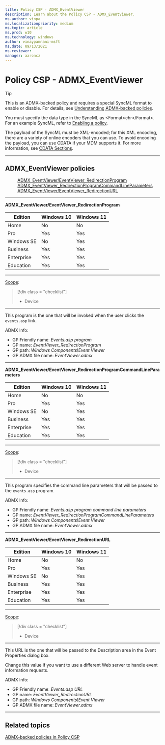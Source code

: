 ```yaml
---
title: Policy CSP - ADMX_EventViewer
description: Learn about the Policy CSP - ADMX_EventViewer.
ms.author: vinpa
ms.localizationpriority: medium
ms.topic: article
ms.prod: w10
ms.technology: windows
author: vinaypamnani-msft
ms.date: 09/13/2021
ms.reviewer:
manager: aaroncz
---
```


# Policy CSP - ADMX_EventViewer

> [!TIP]
> This is an ADMX-backed policy and requires a special SyncML format to enable or disable.  For details, see [Understanding ADMX-backed policies](../mdm/understanding-admx-backed-policies.md).
>
> You must specify the data type in the SyncML as &lt;Format&gt;chr&lt;/Format&gt;. For an example SyncML, refer to [Enabling a policy](../mdm/understanding-admx-backed-policies.md#enabling-a-policy).
>
> The payload of the SyncML must be XML-encoded; for this XML encoding, there are a variety of online encoders that you can use. To avoid encoding the payload, you can use CDATA if your MDM supports it.  For more information, see [CDATA Sections](http://www.w3.org/TR/REC-xml/#sec-cdata-sect).

<hr/>

<!--Policies-->
## ADMX_EventViewer policies

<dl>
  <dd>
    <a href="#admx-eventviewer-eventviewer_redirectionprogram">ADMX_EventViewer/EventViewer_RedirectionProgram</a>
  </dd>
  <dd>
    <a href="#admx-eventviewer-eventviewer_redirectionprogramcommandlineparameters">ADMX_EventViewer_RedirectionProgramCommandLineParameters</a>
  </dd>
  <dd>
    <a href="#admx-eventviewer-eventviewer_redirectionurl">ADMX_EventViewer/EventViewer_RedirectionURL</a>
  </dd>
</dl>


<hr/>

<!--Policy-->
<a href="" id="admx-eventviewer-eventviewer_redirectionprogram"></a>**ADMX_EventViewer/EventViewer_RedirectionProgram**

<!--SupportedSKUs-->

|Edition|Windows 10|Windows 11|
|--- |--- |--- |
|Home|No|No|
|Pro|Yes|Yes|
|Windows SE|No|Yes|
|Business|Yes|Yes|
|Enterprise|Yes|Yes|
|Education|Yes|Yes|

<!--/SupportedSKUs-->
<hr/>

<!--Scope-->
[Scope](./policy-configuration-service-provider.md#policy-scope):

> [!div class = "checklist"]
> * Device

<hr/>

<!--/Scope-->
<!--Description-->
This program is the one that will be invoked when the user clicks the `events.asp` link.

<!--/Description-->


<!--ADMXBacked-->
ADMX Info:
-   GP Friendly name: *Events.asp program*
-   GP name: *EventViewer_RedirectionProgram*
-   GP path: *Windows Components\Event Viewer*
-   GP ADMX file name: *EventViewer.admx*

<!--/ADMXBacked-->
<!--/Policy-->
<hr/>

<!--Policy-->
<a href="" id="admx-eventviewer-eventviewer_redirectionprogramcommandlineparameters"></a>**ADMX_EventViewer/EventViewer_RedirectionProgramCommandLineParameters**

<!--SupportedSKUs-->

|Edition|Windows 10|Windows 11|
|--- |--- |--- |
|Home|No|No|
|Pro|Yes|Yes|
|Windows SE|No|Yes|
|Business|Yes|Yes|
|Enterprise|Yes|Yes|
|Education|Yes|Yes|

<!--/SupportedSKUs-->
<hr/>

<!--Scope-->
[Scope](./policy-configuration-service-provider.md#policy-scope):

> [!div class = "checklist"]
> * Device

<hr/>

<!--/Scope-->
<!--Description-->
This program specifies the command line parameters that will be passed to the `events.asp` program.

<!--/Description-->

<!--ADMXBacked-->
ADMX Info:
-   GP Friendly name: *Events.asp program command line parameters*
-   GP name: *EventViewer_RedirectionProgramCommandLineParameters*
-   GP path: *Windows Components\Event Viewer*
-   GP ADMX file name: *EventViewer.admx*

<!--/ADMXBacked-->
<!--/Policy-->
<hr/>

<!--Policy-->
<a href="" id="admx-eventviewer-eventviewer_redirectionurl"></a>**ADMX_EventViewer/EventViewer_RedirectionURL**

<!--SupportedSKUs-->

|Edition|Windows 10|Windows 11|
|--- |--- |--- |
|Home|No|No|
|Pro|Yes|Yes|
|Windows SE|No|Yes|
|Business|Yes|Yes|
|Enterprise|Yes|Yes|
|Education|Yes|Yes|

<!--/SupportedSKUs-->
<hr/>

<!--Scope-->
[Scope](./policy-configuration-service-provider.md#policy-scope):

> [!div class = "checklist"]
> * Device

<hr/>

<!--/Scope-->
<!--Description-->
This URL is the one that will be passed to the Description area in the Event Properties dialog box.

Change this value if you want to use a different Web server to handle event information requests.

<!--/Description-->

<!--ADMXBacked-->
ADMX Info:
-   GP Friendly name: *Events.asp URL*
-   GP name: *EventViewer_RedirectionURL*
-   GP path: *Windows Components\Event Viewer*
-   GP ADMX file name: *EventViewer.admx*

<!--/ADMXBacked-->
<!--/Policy-->
<hr/>


<!--/Policies-->

## Related topics

[ADMX-backed policies in Policy CSP](./policies-in-policy-csp-admx-backed.md)